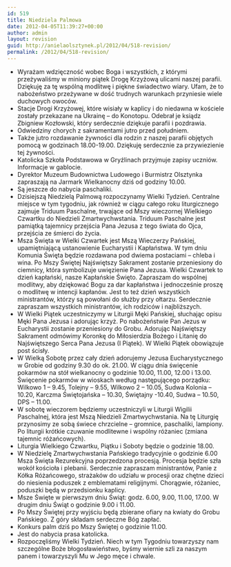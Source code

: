 ```yaml
---
id: 519
title: Niedziela Palmowa
date: 2012-04-05T11:39:27+00:00
author: admin
layout: revision
guid: http://anielaolsztynek.pl/2012/04/518-revision/
permalink: /2012/04/518-revision/
---
```

  * Wyrażam wdzięczność wobec Boga i wszystkich, z którymi przeżywaliśmy w miniony piątek Drogę Krzyżową ulicami naszej parafii. Dziękuję za tę wspólną modlitwę i piękne świadectwo wiary. Ufam, że to nabożeństwo przeżywane w dość trudnych warunkach przyniesie wiele duchowych owoców.
  * Stacje Drogi Krzyżowej, które wisiały w kaplicy i do niedawna w kościele zostały przekazane na Ukrainę &#8211; do Konotopu. Odebrał je ksiądz Zbigniew Kozłowski, który serdecznie dziękuje parafii i pozdrawia.
  * Odwiedziny chorych z sakramentami jutro przed południem.
  * Także jutro rozdawanie żywności dla rodzin z naszej parafii objętych pomocą w godzinach 18.00-19.00. Dziękuję serdecznie za przywiezienie tej żywności.
  * Katolicka Szkoła Podstawowa w Gryźlinach przyjmuje zapisy uczniów. Informacje w gablocie.
  * Dyrektor Muzeum Budownictwa Ludowego i Burmistrz Olsztynka zapraszają na Jarmark Wielkanocny dziś od godziny 10.00.
  * Są jeszcze do nabycia paschaliki.
  * Dzisiejszą Niedzielą Palmową rozpoczynamy Wielki Tydzień. Centralne miejsce w tym tygodniu, jak również w ciągu całego roku liturgicznego zajmuje Triduum Paschalne, trwające od Mszy wieczornej Wielkiego Czwartku do Niedzieli Zmartwychwstania. Triduum Paschalne jest pamiątką tajemnicy przejścia Pana Jezusa z tego świata do Ojca, przejścia ze śmierci do życia.
  * Msza Święta w Wielki Czwartek jest Mszą Wieczerzy Pańskiej, upamiętniającą ustanowienie Eucharystii i Kapłaństwa. W tym dniu Komunia Święta będzie rozdawana pod dwiema postaciami &#8211; chleba i wina. Po Mszy Świętej Najświętszy Sakrament zostanie przeniesiony do ciemnicy, która symbolizuje uwięzienie Pana Jezusa. Wielki Czwartek to dzień kapłański, nasze Kapłańskie Święto. Zapraszam do wspólnej modlitwy, aby dziękować Bogu za dar kapłaństwa i jednocześnie proszę o modlitwę w intencji kapłanów. Jest to też dzień wszystkich ministrantów, którzy są powołani do służby przy ołtarzu. Serdecznie zapraszam wszystkich ministrantów, ich rodziców i najbliższych.
  * W Wielki Piątek uczestniczymy w Liturgii Męki Pańskiej, słuchając opisu Męki Pana Jezusa i adorując krzyż. Po nabożeństwie Pan Jezus w Eucharystii zostanie przeniesiony do Grobu. Adorując Najświętszy Sakrament odmówimy Koronkę do Miłosierdzia Bożego i Litanię do Najświętszego Serca Pana Jezusa (I Piątek). W Wielki Piątek obowiązuje post ścisły.
  * W Wielką Sobotę przez cały dzień adorujemy Jezusa Eucharystycznego w Grobie od godziny 9.30 do ok. 21.00. W ciągu dnia święcenie pokarmów na stół wielkanocny o godzinie 10.00, 11.00, 12.00 i 13.00. Święcenie pokarmów w wioskach według następującego porządku: Wilkowo 1 &#8211; 9.45, Tolejny &#8211; 9.55, Wilkowo 2 &#8211; 10.05, Sudwa Kolonia &#8211; 10.20, Karczma Świętojańska &#8211; 10.30, Świętajny -10.40, Sudwa &#8211; 10.50, DPS &#8211; 11.00.
  * W sobotę wieczorem będziemy uczestniczyli w Liturgii Wigilii Paschalnej, która jest Mszą Niedzieli Zmartwychwstania. Na tę Liturgię przynosimy ze sobą świece chrzcielne &#8211; gromnice, paschaliki, lampiony. Po liturgii krótkie czuwanie modlitewne i wspólny różaniec (zmiana tajemnic różańcowych).
  * Liturgia Wielkiego Czwartku, Piątku i Soboty będzie o godzinie 18.00.
  * W Niedzielę Zmartwychwstania Pańskiego tradycyjnie o godzinie 6.00 Msza Święta Rezurekcyjna poprzedzona procesją. Procesja będzie szła wokół kościoła i plebanii. Serdecznie zapraszam ministrantów, Panie z Kółka Różańcowego, strażaków do udziału w procesji oraz chętne dzieci do niesienia poduszek z emblematami religijnymi. Chorągwie, różaniec, poduszki będą w przedsionku kaplicy.
  * Msze Święte w pierwszym dniu Świąt: godz. 6.00, 9.00, 11.00, 17.00. W drugim dniu Świąt o godzinie 9.00 i 11.00.
  * Po Mszy Świętej przy wyjściu będą zbierane ofiary na kwiaty do Grobu Pańskiego. Z góry składam serdeczne Bóg zapłać.
  * Konkurs palm dziś po Mszy Świętej o godzinie 11.00.
  * Jest do nabycia prasa katolicka.
  * Rozpoczęliśmy Wielki Tydzień. Niech w tym Tygodniu towarzyszy nam szczególne Boże błogosławieństwo, byśmy wiernie szli za naszym panem i towarzyszyli Mu w Jego męce i chwale.